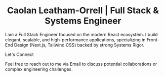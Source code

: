 <h1 align="center">Caolan Leatham-Orrell | Full Stack & Systems Engineer</h1>

I am a Full Stack Engineer focused on the modern React ecosystem. I build elegant, scalable, and high-performance applications, specializing in Front-End Design (Next.js, Tailwind CSS) backed by strong Systems Rigor.

Let's Connect

Feel free to reach out to me via Email to discuss potential collaborations or complex engineering challenges.
